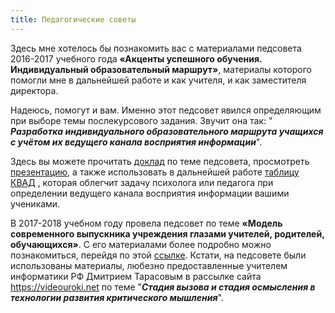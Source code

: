 ```yaml
---
title: Педагогические советы
---
```


Здесь мне хотелось бы познакомить вас с материалами педсовета 2016-2017 учебного года **«Акценты успешного обучения. Индивидуальный образовательный маршрут»**, материалы которого помогли мне в дальнейшей работе и как учителя, и как заместителя директора. 

Надеюсь, помогут и вам. Именно этот педсовет явился определяющим при выборе темы послекурсового задания. Звучит она так: " ***Разработка индивидуального образовательного маршрута учащихся с учётом их ведущего канала восприятия информации***". 

Здесь вы можете прочитать  [доклад](https://drive.google.com/file/d/1wFJhAuB1qKhF8dRoCnFvlJXVgHFUq4_D/view?usp=sharing) по теме педсовета, просмотреть [презентацию](https://drive.google.com/open?id=1X-QmhtrVDnwEtW5OtUG2TT94P5b7txFp), а также использовать в дальнейшей работе [таблицу КВАД](https://drive.google.com/open?id=1stZCc0S3vkAS0CyuAk_8GH_szRvvV0xf) , которая облегчит задачу психолога или педагога при определении ведущего канала восприятия информации вашими учениками.

В 2017-2018 учебном году провела педсовет по теме **«Модель современного выпускника учреждения глазами учителей, родителей, обучающихся»**. С его материалами более подробно можно познакомиться, перейдя по этой [ссылке](https://drive.google.com/open?id=1lakX0Rbo6OzJGDWLyNviFgWAyk4_NarY). Кстати, на педсовете были использованы материалы, любезно предоставленные учителем информатики РФ Дмитрием Тарасовым в рассылке сайта https://videouroki.net по теме "***Стадия вызова и стадия осмысления в технологии развития критического мышления***".